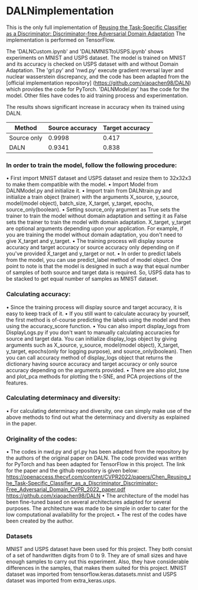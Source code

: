 # DALNimplementation
This is the only full implementation of [Reusing the Task-Specific Classifier as a Discriminator: Discriminator-free Adversarial Domain Adaptation](https://openaccess.thecvf.com/content/CVPR2022/html/Chen_Reusing_the_Task-Specific_Classifier_as_a_Discriminator_Discriminator-Free_Adversarial_Domain_CVPR_2022_paper.html) The implementation is performed on TensorFlow.

The 'DALNCustom.ipynb' and 'DALNMNISTtoUSPS.ipynb' shows experiments on MNIST and USPS dataset. The model is trained on MNIST and its accuracy is checked on USPS dataset with and without Domain Adaptation. The 'grl.py' and 'nwd.py' execute gradient reversal layer and nuclear wasserstein discrepancy, and the code has been adapted from the [official implementation repository] (https://github.com/xiaoachen98/DALN) which provides the code for PyTorch. 'DALNModel.py' has the code for the model. Other files have codes to aid training process and experimentation.

The results shows significant increase in accuracy when its trained using DALN.

|Method|Source accuracy|Target accuracy|
|-----|----------------|---------------|
|Source only|0.9998|0.417|
|DALN|0.9341|0.838|

### In order to train the model, follow the following procedure:
•	First import MNIST dataset and USPS dataset and resize them to 32x32x3 to make them compatible with the model.
•	Import Model from DALNModel.py and initialize it.
•	Import train from DALNtrain.py and initialize a train object (trainer) with the arguments X_source,  y_source, model(model object), batch_size, X_target, y_target, epochs, source_only(boolean).
•	Setting source_only argument as True sets the trainer to train the model without domain adaptation and setting it as False sets the trainer to train the model with domain adaptation. X_target, y_target are optional arguments depending upon your application. For example, if you are training the model without domain adaptation, you don't need to give X_target and y_target.
•	The training process will display source accuracy and target accuracy or source accuracy only depending on if you've provided X_target and y_target or not.
•	In order to predict labels from the model, you can use predict_label method of model object.
One point to note is that the model is designed in such a way that equal number of samples of both source and target data is required. So, USPS data has to be stacked to get equal number of samples as MNIST dataset.

### Calculating accuracy:
•	Since the training process will display source and target accuracy, it is easy to keep track of it.
•	If you still want to calculate accuracy by yourself, the first method is of-course predicting the labels using the model and then using the accuracy_score function.
•	You can also import display_logs from DisplayLogs.py if you don't want to manually calculating accuracies for source and target data. You can initialize display_logs object by giving arguments such as X_source,  y_source, model(model object), X_target, y_target, epochs(only for logging purpose), and source_only(boolean). Then you can call accuracy method of display_logs object that returns the dictionary having source accuracy and target accuracy or only source accuracy depending on the arguments provided.
•	There are also plot_tsne and plot_pca methods for plotting the t-SNE, and PCA projections of the features.
### Calculating determinacy and diversity:
•	For calculating determinacy and diversity, one can simply make use of the above methods to find out what the determinacy and diversity as explained in the paper.
### Originality of the codes:
•	The codes in nwd.py and grl.py has been adapted from the repository by the authors of the original paper on DALN. The code provided was written for PyTorch and has been adapted for TensorFlow in this project. The link for the paper and the github repository is given below:
https://openaccess.thecvf.com/content/CVPR2022/papers/Chen_Reusing_the_Task-Specific_Classifier_as_a_Discriminator_Discriminator-Free_Adversarial_Domain_CVPR_2022_paper.pdf
https://github.com/xiaoachen98/DALN
•	The architecture of the model has been fine-tuned based on several architectures adapted for several purposes. The architecture was made to be simple in order to cater for the low computational availability for the project.
•	The rest of the codes have been created by the author.
### Datasets
MNIST and USPS dataset have been used for this project. They both consist of a set of handwritten digits from 0 to 9. They are of small sizes and have enough samples to carry out this experiment. Also, they have considerable differences in the samples, that makes them suited for this project. MNIST dataset was imported from tensorflow.keras.datasets.mnist and USPS dataset was imported from extra_keras.usps.



